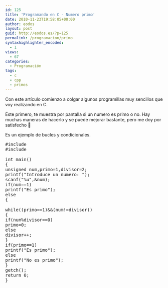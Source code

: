 ```yaml
---
id: 125
title: 'Programando en C - Numero primo'
date: 2010-11-23T19:58:05+00:00
author: eodos
layout: post
guid: http://eodos.es/?p=125
permalink: /programacion/primo
syntaxhighlighter_encoded:
  - 1
views:
  - 67
categories:
  - Programación
tags:
  - c
  - cpp
  - primos
---
```

Con este artículo comienzo a colgar algunos programillas muy sencillos que voy realizando en C.

Este primero, te muestra por pantalla si un numero es primo o no. Hay muchas maneras de hacerlo y se puede mejorar bastante, pero me doy por satisfecho 🙂

Es un ejemplo de bucles y condicionales.

<pre class="lang:c decode:1 " >#include <stdio.h>
#include <conio.h>

int main()
{
unsigned num,primo=1,divisor=2;
printf("Introduce un numero: ");
scanf("%u",&num);
if(num==1)
printf("Es primo");
else
{

while((primo==1)&&(num!=divisor))
{
if(num%divisor==0)
primo=0;
else
divisor++;
}
if(primo==1)
printf("Es primo");
else
printf("No es primo");
}
getch();
return 0;
}
</pre>